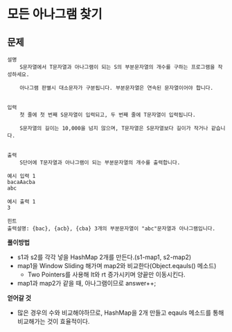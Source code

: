 # 모든 아나그램 찾기

## 문제
```
설명
    S문자열에서 T문자열과 아나그램이 되는 S의 부분문자열의 개수를 구하는 프로그램을 작성하세요.
    
    아나그램 판별시 대소문자가 구분됩니다. 부분문자열은 연속된 문자열이어야 합니다.


입력
    첫 줄에 첫 번째 S문자열이 입력되고, 두 번째 줄에 T문자열이 입력됩니다.
    
    S문자열의 길이는 10,000을 넘지 않으며, T문자열은 S문자열보다 길이가 작거나 같습니다.


출력
    S단어에 T문자열과 아나그램이 되는 부분문자열의 개수를 출력합니다.
```
```
예시 입력 1 
bacaAacba
abc

예시 출력 1
3

힌트
출력설명: {bac}, {acb}, {cba} 3개의 부분문자열이 "abc"문자열과 아나그램입니다.
```

**풀이방법**
- s1과 s2를 각각 넣을 HashMap 2개를 만든다.(s1-map1, s2-map2)
- map1을 Window Sliding 해가며 map2와 비교한다(Object.eqauls() 메소드)
  - Two Pointers를 사용해 lt와 rt 증가시키며 양끝만 이동시킨다.
- map1과 map2가 같을 때, 아나그램이므로 answer++;

**얻어갈 것**
- 많은 경우의 수와 비교해야하므로, HashMap을 2개 만들고 eqauls 메소드를 통해 비교해가는 것이 효율적이다.